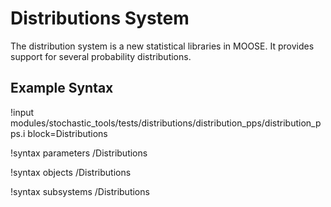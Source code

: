 # Distributions System

The distribution system is a new statistical libraries in MOOSE.
It provides support for several probability distributions.

## Example Syntax
!input modules/stochastic_tools/tests/distributions/distribution_pps/distribution_pps.i block=Distributions

!syntax parameters /Distributions

!syntax objects /Distributions

!syntax subsystems /Distributions

